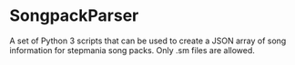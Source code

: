 # SongpackParser
A set of Python 3 scripts that can be used to create a JSON array of song information for stepmania song packs. Only .sm files are allowed.
